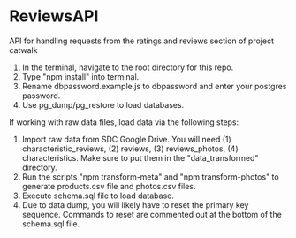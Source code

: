 # ReviewsAPI
API for handling requests from the ratings and reviews section of project catwalk

1. In the terminal, navigate to the root directory for this repo.
2. Type "npm install" into terminal.
3. Rename dbpassword.example.js to dbpassword and enter your postgres password.
4. Use pg_dump/pg_restore to load databases.

If working with raw data files, load data via the following steps:

1. Import raw data from SDC Google Drive. You will need (1) characteristic_reviews, (2) reviews, (3) reviews_photos, (4) characteristics. Make sure to put them in the "data_transformed" directory.
2. Run the scripts "npm transform-meta" and "npm transform-photos" to generate products.csv file and photos.csv files.
3. Execute schema.sql file to load database.
4. Due to data dump, you will likely have to reset the primary key sequence. Commands to reset are commented out at the bottom of the schema.sql file.
